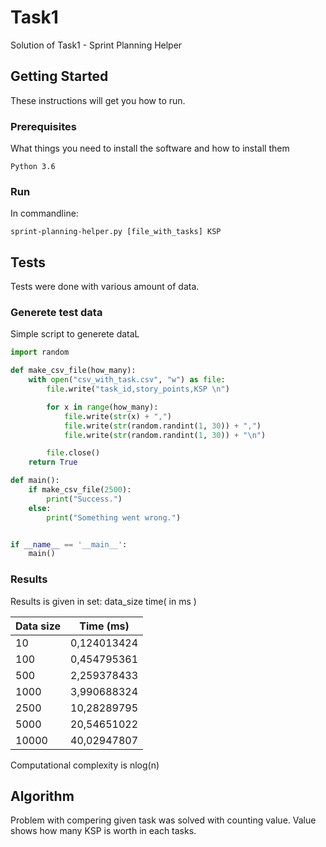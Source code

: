 # Task1

Solution of Task1 - Sprint Planning Helper

## Getting Started

These instructions will get you how to run.

### Prerequisites

What things you need to install the software and how to install them

```
Python 3.6
```

### Run

In commandline:

```
sprint-planning-helper.py [file_with_tasks] KSP
```

## Tests

Tests were done with various amount of data.

### Generete test data

Simple script to generete dataL

```python
import random

def make_csv_file(how_many):
    with open("csv_with_task.csv", "w") as file:
        file.write("task_id,story_points,KSP \n")

        for x in range(how_many):
            file.write(str(x) + ",")
            file.write(str(random.randint(1, 30)) + ",")
            file.write(str(random.randint(1, 30)) + "\n")

        file.close()
    return True

def main():
    if make_csv_file(2500):
        print("Success.")
    else:
        print("Something went wrong.")


if __name__ == '__main__':
    main()
```

### Results
Results is given in set: data_size time( in ms )

| Data size     | Time (ms)     |
| ------------- | ------------- |
| 10	        | 0,124013424   |
| 100           | 0,454795361   |
| 500           | 2,259378433   |
| 1000          | 3,990688324   |
| 2500          | 10,28289795   |
| 5000          | 20,54651022   |
| 10000         | 40,02947807   |

Computational complexity is nlog(n)

## Algorithm

Problem with compering given task was solved with counting value. Value shows how many KSP is worth in each tasks. 

